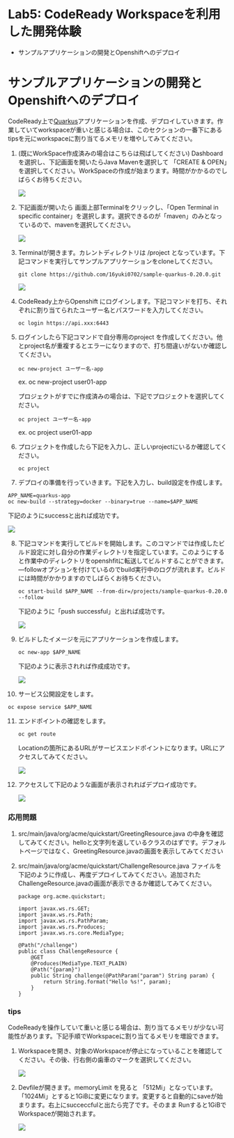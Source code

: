 # Lab5: CodeReady Workspaceを利用した開発体験

- サンプルアプリケーションの開発とOpenshiftへのデプロイ

# サンプルアプリケーションの開発とOpenshiftへのデプロイ

CodeReady上で[Quarkus](https://quarkus.io/)アプリケーションを作成、デプロイしていきます。作業していてworkspaceが重いと感じる場合は、このセクションの一番下にあるtipsを元にworkspaceに割り当てるメモリを増やしてみてください。

1. (既にWorkSpace作成済みの場合はこちらは飛ばしてください) Dashboard を選択し、下記画面を開いたらJava Mavenを選択して 「CREATE & OPEN」を選択してください。WorkSpaceの作成が始まります。時間がかかるのでしばらくお待ちください。

   ![](images/app_1.png)
   
2. 下記画面が開いたら 画面上部Terminalをクリックし、「Open Terminal in specific container」を選択します。選択できるのが「maven」のみとなっているので、mavenを選択してください。

   ![](images/app_2.png)

3. Terminalが開きます。カレントディレクトリは /project となっています。下記コマンドを実行してサンプルアプリケーションをcloneしてください。

   ```
   git clone https://github.com/16yuki0702/sample-quarkus-0.20.0.git
   ```

   ![](images/app_3.png)

4. CodeReady上からOpenshift にログインします。下記コマンドを打ち、それぞれに割り当てられたユーザー名とパスワードを入力してください。

   ```
   oc login https://api.xxx:6443
   ```

5. ログインしたら下記コマンドで自分専用のproject を作成してください。他とproject名が重複するとエラーになりますので、打ち間違いがないか確認してください。

   ```
   oc new-project ユーザー名-app
   ```

   ex. oc new-project user01-app

   プロジェクトがすでに作成済みの場合は、下記でプロジェクトを選択してください。

   ```
   oc project ユーザー名-app
   ```

   ex. oc project user01-app

6. プロジェクトを作成したら下記を入力し、正しいprojectにいるか確認してください。

   ```
   oc project
   ```

7. デプロイの準備を行っていきます。下記を入力し、build設定を作成します。

  ```
  APP_NAME=quarkus-app
  oc new-build --strategy=docker --binary=true --name=$APP_NAME
  ```

  下記のようにsuccessと出れば成功です。

  ![](images/app_4.png)

8. 下記コマンドを実行してビルドを開始します。このコマンドでは作成したビルド設定に対し自分の作業ディレクトリを指定しています。このようにすると作業中のディレクトリをopenshfitに転送してビルドすることができます。—followオプションを付けているのでbuild実行中のログが流れます。ビルドには時間がかかりますのでしばらくお待ちください。

   ```
   oc start-build $APP_NAME --from-dir=/projects/sample-quarkus-0.20.0 --follow
   ```

   下記のように「push successful」と出れば成功です。

   ![](images/app_5.png)

9. ビルドしたイメージを元にアプリケーションを作成します。

   ```
   oc new-app $APP_NAME
   ```

   下記のように表示されれば作成成功です。

   ![](images/app_6.png)

10. サービス公開設定をします。

   ```
   oc expose service $APP_NAME
   ```

11. エンドポイントの確認をします。

    ```
    oc get route
    ```

    Locationの箇所にあるURLがサービスエンドポイントになります。URLにアクセスしてみてください。

    ![](images/app_7.png)

12. アクセスして下記のような画面が表示されればデプロイ成功です。

    ![](images/app_8.png)



### 応用問題

1. src/main/java/org/acme/quickstart/GreetingResource.java の中身を確認してみてください。helloと文字列を返しているクラスのはずです。デフォルトページではなく、GreetingResource.javaの画面を表示してみてください

2. src/main/java/org/acme/quickstart/ChallengeResource.java ファイルを下記のように作成し、再度デプロイしてみてください。追加されたChallengeResource.javaの画面が表示できるか確認してみてください。

   ```
   package org.acme.quickstart;
   
   import javax.ws.rs.GET;
   import javax.ws.rs.Path;
   import javax.ws.rs.PathParam;
   import javax.ws.rs.Produces;
   import javax.ws.rs.core.MediaType;
   
   @Path("/challenge")
   public class ChallengeResource {
       @GET
       @Produces(MediaType.TEXT_PLAIN)
       @Path("{param}")
       public String challenge(@PathParam("param") String param) {
           return String.format("Hello %s!", param);
       }
   }
   ```

### tips

CodeReadyを操作していて重いと感じる場合は、割り当てるメモリが少ない可能性があります。下記手順でWorkspaceに割り当てるメモリを増設できます。

1. Workspaceを開き、対象のWorkspaceが停止になっていることを確認してください。その後、行右側の歯車のマークを選択してください。

   ![](images/tips_1.png)

2. Devfileが開きます。memoryLimit を見ると 「512Mi」となっています。「1024Mi」とすると1GiBに変更になります。変更すると自動的にsaveが始まります。右上にsucceccfulと出たら完了です。そのまま Runすると1GiBでWorkspaceが開始されます。

   ![](images/tips_2.png)


